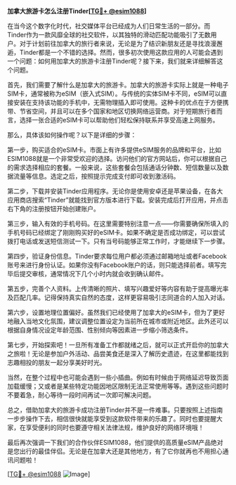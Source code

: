 **加拿大旅游卡怎么注册Tinder[[TG💪+ @esim1088](https://t.me/s/esim1088)]**

在当今这个数字化时代，社交媒体平台已经成为人们日常生活的一部分。而Tinder作为一款风靡全球的社交软件，以其独特的滑动匹配功能吸引了无数用户。对于计划前往加拿大的旅行者来说，无论是为了结识新朋友还是寻找浪漫邂逅，Tinder都是一个不错的选择。然而，很多初次使用这款应用的人可能会遇到一个问题：如何用加拿大的旅游卡注册Tinder呢？接下来，我们就来详细解答这个问题。

首先，我们需要了解什么是加拿大的旅游卡。加拿大的旅游卡实际上就是一种电子SIM卡，通常被称为eSIM（嵌入式SIM）。与传统的实体SIM卡不同，eSIM可以直接安装在支持该功能的手机中，无需物理插入即可使用。这种卡的优点在于方便携带、节省空间，并且可以在多个国家和地区切换网络运营商。对于短期旅行者而言，选择一张合适的eSIM卡可以帮助他们轻松保持联系并享受高速上网服务。

那么，具体该如何操作呢？以下是详细的步骤：

第一步，购买适合的eSIM卡。市面上有许多提供eSIM服务的品牌和平台，比如ESIM1088就是一个非常受欢迎的选择。访问他们的官方网站后，你可以根据自己的需求选择相应的套餐。一般来说，这些套餐会包括通话分钟数、短信数量以及数据流量等信息。选定之后，按照提示完成支付即可收到激活码。

第二步，下载并安装Tinder应用程序。无论你是使用安卓还是苹果设备，在各大应用商店搜索“Tinder”就能找到官方版本进行下载。安装完成后打开应用，并点击右下角的注册按钮开始创建账户。

第三步，输入有效的手机号码。在这里需要特别注意一点——你需要确保所填入的手机号码已经绑定了刚刚购买好的eSIM卡。如果不确定是否成功绑定，可以尝试拨打电话或发送短信测试一下。只有当号码能够正常工作时，才能继续下一步骤。

第四步，验证身份信息。Tinder要求每位用户都必须通过邮箱地址或者Facebook账号来进行身份认证。如果你没有Facebook账户的话，则只能选择前者。填写完毕后提交审核，通常情况下几个小时内就会收到确认邮件。

第五步，完善个人资料。上传清晰的照片、填写兴趣爱好等内容有助于提高曝光率及匹配几率。记得保持真实自然的态度，这样更容易吸引志同道合的人加入对话。

第六步，设置地理位置偏好。虽然我们已经使用了加拿大的eSIM卡，但为了更好地融入当地文化氛围，建议调整位置设定为当前所在城市或附近地区。此外还可以根据自身情况设定年龄范围、性别倾向等因素进一步缩小筛选条件。

第七步，开始探索吧！一旦所有准备工作都就绪之后，就可以正式开启你的加拿大之旅啦！无论是参加户外活动、品尝美食还是深入了解历史遗迹，在这里都能找到志趣相投的朋友一起分享美好时光。

当然，在整个过程中也可能会遇到一些小插曲。例如有时候由于网络延迟导致页面加载缓慢；又或者是某些特定功能因地区限制无法正常使用等等。遇到这些问题时不要着急，耐心等待一段时间再试一次即可解决问题。

总之，借助加拿大的旅游卡成功注册Tinder并不是一件难事。只要按照上述指南一步步操作下去，相信很快就能享受到这款软件带来的乐趣了。同时也要提醒大家，在享受便利的同时也要遵守相关法律法规，维护良好的网络环境哦！

最后再次强调一下我们的合作伙伴ESIM1088，他们提供的高质量eSIM产品绝对是您出行的最佳伴侣。无论是在加拿大还是其他地方，有了它你就再也不用担心通讯问题啦！

[[TG💪+ @esim1088](https://t.me/s/esim1088) ![Image](https://i.postimg.cc/4NQfJmqS/Snipaste-2025-05-13-00-14-12.png)]